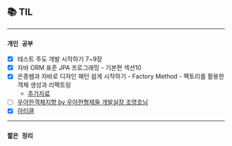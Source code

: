 
## 📚 TIL

---

### `개인 공부`
- [X] 테스트 주도 개발 시작하기 7~9장
- [X] 자바 ORM 표준 JPA 프로그래밍 - 기본편 섹션10
- [X] 은종쌤과 자바로 디자인 패턴 쉽게 시작하기 - Factory Method - 팩토리를 활용한 객체 생성과 리팩토링
  -  [추가자료](https://refactoring.guru/ko/design-patterns/factory-method)
- [ ] [우아한객체지향 by 우아한형제들 개발실장 조영호님](https://www.youtube.com/watch?v=dJ5C4qRqAgA)
- [X] [아티클](https://velog.io/@city7310/%EC%A3%BC%EB%8B%88%EC%96%B4%EB%A1%9C-1%EB%85%84-%EC%9D%BC%ED%95%98%EA%B3%A0-%EB%8A%90%EB%82%80-%EA%B2%83%EB%93%A4)

---
### `짧은 정리`


